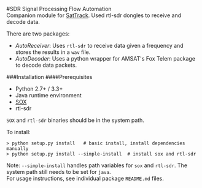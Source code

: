 #SDR Signal Processing Flow Automation  
Companion module for [SatTrack](https://github.com/hazrmard/SatTrack). Used rtl-sdr
dongles to receive and decode data.  

There are two packages:  
* _AutoReceiver_: Uses `rtl-sdr` to receive data given a frequency and stores the results
in a `wav` file.  
* _AutoDecoder_: Uses a python wrapper for AMSAT's Fox Telem package to decode data packets.  

###Installation
####Prerequisites
* Python 2.7+ / 3.3+  
* Java runtime environment  
* [SOX](https://sourceforge.net/projects/sox/)  
* rtl-sdr  

`SOX` and `rtl-sdr` binaries should be in the system path.

To install:
```
> python setup.py install   # basic install, install dependencies manually 
> python setup.py install --simple-install  # install sox and rtl-sdr  
```  

Note: `--simple-install` handles path variables for `sox` and `rtl-sdr`. The system
 path still needs to be set for `java`.  
For usage instructions, see individual package `README.md` files.
